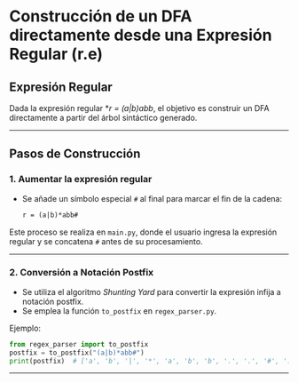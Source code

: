 # Construcción de un DFA directamente desde una Expresión Regular (r.e)

## Expresión Regular

Dada la expresión regular **r = (a|b)*abb**, el objetivo es construir un DFA directamente a partir del árbol sintáctico generado.

---

## Pasos de Construcción

### **1. Aumentar la expresión regular**

- Se añade un símbolo especial `#` al final para marcar el fin de la cadena:

  ```markdown
  r = (a|b)*abb#
  ```

Este proceso se realiza en `main.py`, donde el usuario ingresa la expresión regular y se concatena `#` antes de su procesamiento.

---

### **2. Conversión a Notación Postfix**

- Se utiliza el algoritmo *Shunting Yard* para convertir la expresión infija a notación postfix.
- Se emplea la función `to_postfix` en `regex_parser.py`.

Ejemplo:

  ```python
  from regex_parser import to_postfix
  postfix = to_postfix("(a|b)*abb#")
  print(postfix)  # ['a', 'b', '|', '*', 'a', 'b', 'b', '.', '.', '#', '.']
  ```

---

